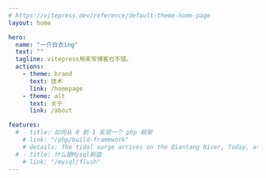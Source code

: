 ```yaml
---
# https://vitepress.dev/reference/default-theme-home-page
layout: home

hero:
  name: "一介白衣ing"
  text: ""
  tagline: vitepress用来写博客也不错。 
  actions:
    - theme: brand
      text: 技术
      link: /homepage
    - theme: alt
      text: 关于 
      link: /about

features:
  # - title: 如何从 0 到 1 实现一个 php 框架
    # link: "/php/build-framework"
    # details: The tidal surge arrives on the Qiantang River, Today, at last, I know, I am myself.
  # - title: 什么是Mysql刷盘
    # link: "/mysql/flush"
---
```

